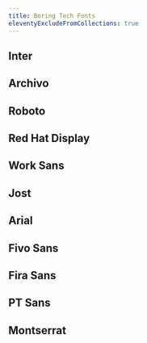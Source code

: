 ```yaml
---
title: Boring Tech Fonts
eleventyExcludeFromCollections: true
---
```


## Inter

## Archivo

## Roboto

## Red Hat Display

## Work Sans

## Jost

## Arial

## Fivo Sans

## Fira Sans

## PT Sans

## Montserrat